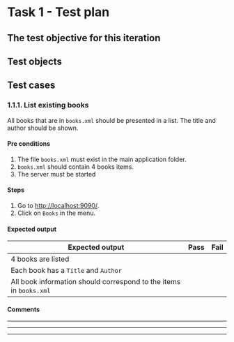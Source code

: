 # Task 1 - Test plan
## The test objective for this iteration

## Test objects

## Test cases
### 1.1.1. List existing books
All books that are in ```books.xml``` should be presented in a list. The title and author should be shown.

#### Pre conditions
1. The file ```books.xml``` must exist in the main application folder.
2. ```books.xml``` should contain 4 books items.
2. The server must be started

#### Steps
1. Go to [http://localhost:9090/](http://localhost:9090/).
2. Click on ```Books``` in the menu.

#### Expected output
| Expected output                                                                     | Pass  | Fail  |
|---                                                                                  | ---   | ---   |
| 4 books are listed                                                                  |       |       | 
| Each book has a ```Title``` and ```Author```                                        |       |       | 
| All book information should correspond to the items in ```books.xml```              |       |       | 

#### Comments
---
---
---
